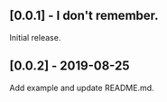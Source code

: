 ## [0.0.1] - I don't remember.

Initial release.

## [0.0.2] - 2019-08-25

Add example and update README.md.
